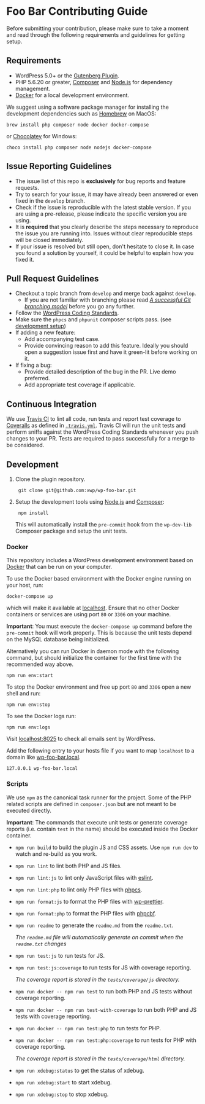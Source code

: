 # Foo Bar Contributing Guide

Before submitting your contribution, please make sure to take a moment and read through the following requirements and guidelines for getting setup.

## Requirements

- WordPress 5.0+ or the [Gutenberg Plugin](https://wordpress.org/plugins/gutenberg/).
- PHP 5.6.20 or greater, [Composer](https://getcomposer.org) and [Node.js](https://nodejs.org) for dependency management.
- [Docker](https://docs.docker.com/install/) for a local development environment.

We suggest using a software package manager for installing the development dependencies such as [Homebrew](https://brew.sh) on MacOS:

	brew install php composer node docker docker-compose

or [Chocolatey](https://chocolatey.org) for Windows:

	choco install php composer node nodejs docker-compose

## Issue Reporting Guidelines

- The issue list of this repo is **exclusively** for bug reports and feature requests.
- Try to search for your issue, it may have already been answered or even fixed in the `develop` branch.
- Check if the issue is reproducible with the latest stable version. If you are using a pre-release, please indicate the specific version you are using.
- It is **required** that you clearly describe the steps necessary to reproduce the issue you are running into. Issues without clear reproducible steps will be closed immediately.
- If your issue is resolved but still open, don't hesitate to close it. In case you found a solution by yourself, it could be helpful to explain how you fixed it.

## Pull Request Guidelines

- Checkout a topic branch from `develop` and merge back against `develop`.
    - If you are not familiar with branching please read [_A successful Git branching model_](http://nvie.com/posts/a-successful-git-branching-model/) before you go any further.
- Follow the [WordPress Coding Standards](https://make.wordpress.org/core/handbook/coding-standards/).
- Make sure the `phpcs` and `phpunit` composer scripts pass. (see [development setup](#development-setup))
- If adding a new feature:
    - Add accompanying test case.
    - Provide convincing reason to add this feature. Ideally you should open a suggestion issue first and have it green-lit before working on it.
- If fixing a bug:
    - Provide detailed description of the bug in the PR. Live demo preferred.
    - Add appropriate test coverage if applicable.

## Continuous Integration

We use [Travis CI](https://travis-ci.com) to lint all code, run tests and report test coverage to [Coveralls](https://coveralls.io) as defined in [`.travis.yml`](.travis.yml). Travis CI will run the unit tests and perform sniffs against the WordPress Coding Standards whenever you push changes to your PR. Tests are required to pass successfully for a merge to be considered.

## Development

1. Clone the plugin repository.

	    git clone git@github.com:xwp/wp-foo-bar.git

2. Setup the development tools using [Node.js](https://nodejs.org) and [Composer](https://getcomposer.org):

	    npm install

    This will automatically install the `pre-commit` hook from the `wp-dev-lib` Composer package and setup the unit tests.

### Docker

This repository includes a WordPress development environment based on [Docker](https://docs.docker.com/install/) that can be run on your computer.

To use the Docker based environment with the Docker engine running on your host, run:

	docker-compose up

which will make it available at [localhost](http://localhost). Ensure that no other Docker containers or services are using port `80` or `3306` on your machine. 

**Important**: You must execute the `docker-compose up` command before the `pre-commit` hook will work properly. This is because the unit tests depend on the MySQL database being initialized.

Alternatively you can run Docker in daemon mode with the following command, but should initialize the container for the first time with the recommended way above.

	npm run env:start

To stop the Docker environment and free up port `80` and `3306` open a new shell and run:

	npm run env:stop

To see the Docker logs run:

	npm run env:logs

Visit [localhost:8025](http://localhost:8025) to check all emails sent by WordPress.

Add the following entry to your hosts file if you want to map `localhost` to a domain like [wp-foo-bar.local](http://wp-foo-bar.local).

	127.0.0.1 wp-foo-bar.local

### Scripts

We use `npm` as the canonical task runner for the project. Some of the PHP related scripts are defined in `composer.json` but are not meant to be executed directly.

**Important**: The commands that execute unit tests or generate coverage reports (i.e. contain `test` in the name) should be executed inside the Docker container.

- `npm run build` to build the plugin JS and CSS assets. Use `npm run dev` to watch and re-build as you work.

- `npm run lint` to lint both PHP and JS files.

- `npm run lint:js` to lint only JavaScript files with [eslint](https://eslint.org/).

- `npm run lint:php` to lint only PHP files with [phpcs](https://github.com/squizlabs/PHP_CodeSniffer).

- `npm run format:js` to format the PHP files with [wp-prettier](https://github.com/Automattic/wp-prettier).

- `npm run format:php` to format the PHP files with [phpcbf](https://github.com/squizlabs/PHP_CodeSniffer).

- `npm run readme` to generate the `readme.md` from the `readme.txt`.

	_The `readme.md` file will automatically generate on commit when the `readme.txt` changes_

- `npm run test:js` to run tests for JS.

- `npm run test:js:coverage` to run tests for JS with coverage reporting.

	_The coverage report is stored in the `tests/coverage/js` directory._

- `npm run docker -- npm run test` to run both PHP and JS tests without coverage reporting.

- `npm run docker -- npm run test-with-coverage` to run both PHP and JS tests with coverage reporting.

- `npm run docker -- npm run test:php` to run tests for PHP.

- `npm run docker -- npm run test:php:coverage` to run tests for PHP with coverage reporting.

	_The coverage report is stored in the `tests/coverage/html` directory._

- `npm run xdebug:status` to get the status of xdebug.

- `npm run xdebug:start` to start xdebug.

- `npm run xdebug:stop` to stop xdebug.
